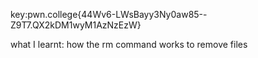 key:pwn.college{44Wv6-LWsBayy3Ny0aw85--Z9T7.QX2kDM1wyM1AzNzEzW}

what I learnt:
how the rm command works to remove files